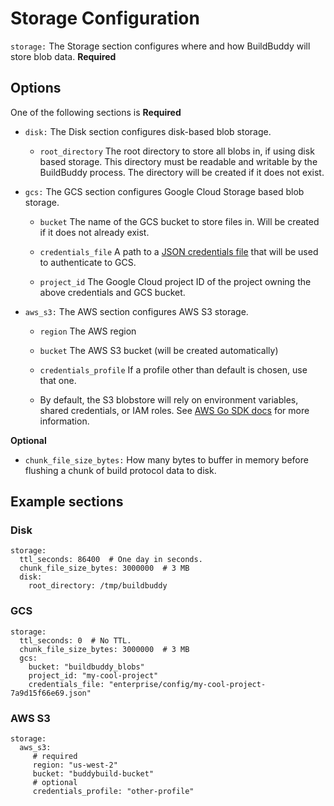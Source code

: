 <!--
{
  "name": "Storage",
  "category": "5eed3e2ace045b343fc0a328"
}
-->
# Storage Configuration
```storage:``` The Storage section configures where and how BuildBuddy will store blob data. **Required**

## Options

One of the following sections is **Required**

* ```disk:``` The Disk section configures disk-based blob storage.

  * ```root_directory``` The root directory to store all blobs in, if using disk based storage. This directory must be readable and writable by the BuildBuddy process. The directory will be created if it does not exist.

* ```gcs:``` The GCS section configures Google Cloud Storage based blob storage.

  * ```bucket``` The name of the GCS bucket to store files in. Will be created if it does not already exist.

  * ```credentials_file``` A path to a [JSON credentials file](https://cloud.google.com/docs/authentication/getting-started) that will be used to authenticate to GCS. 

  * ```project_id``` The Google Cloud project ID of the project owning the above credentials and GCS bucket.

* ```aws_s3:``` The AWS section configures AWS S3 storage.

  * ```region``` The AWS region

  * ```bucket``` The AWS S3 bucket (will be created automatically)

  * ```credentials_profile``` If a profile other than default is chosen, use that one.

  * By default, the S3 blobstore will rely on environment variables, shared credentials, or IAM roles. See [AWS Go SDK docs](https://docs.aws.amazon.com/sdk-for-go/v1/developer-guide/configuring-sdk.html#specifying-credentials) for more information.

**Optional**

* ```chunk_file_size_bytes:``` How many bytes to buffer in memory before flushing a chunk of build protocol data to disk.

## Example sections

### Disk

```
storage:
  ttl_seconds: 86400  # One day in seconds.
  chunk_file_size_bytes: 3000000  # 3 MB
  disk:
    root_directory: /tmp/buildbuddy
```


### GCS

```
storage:
  ttl_seconds: 0  # No TTL.
  chunk_file_size_bytes: 3000000  # 3 MB
  gcs:
    bucket: "buildbuddy_blobs"
    project_id: "my-cool-project"
    credentials_file: "enterprise/config/my-cool-project-7a9d15f66e69.json"
```

### AWS S3

```
storage:
  aws_s3:
     # required
     region: "us-west-2"
     bucket: "buddybuild-bucket"
     # optional
     credentials_profile: "other-profile"
```